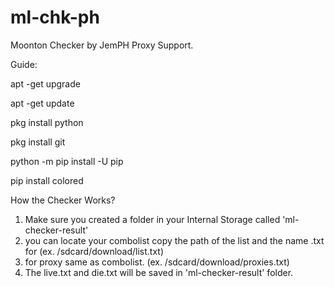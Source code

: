 # ml-chk-ph
Moonton Checker by JemPH Proxy Support.


Guide:

apt -get upgrade

apt -get update

pkg install python

pkg install git

python -m pip install -U pip

pip install colored

How the Checker Works?
1. Make sure you created a folder in your Internal Storage called 'ml-checker-result'
2. you can locate your combolist copy the path of the list and the name .txt for (ex. /sdcard/download/list.txt)
3. for proxy same as combolist. (ex. /sdcard/download/proxies.txt)
4. The live.txt and die.txt will be saved in 'ml-checker-result' folder.
